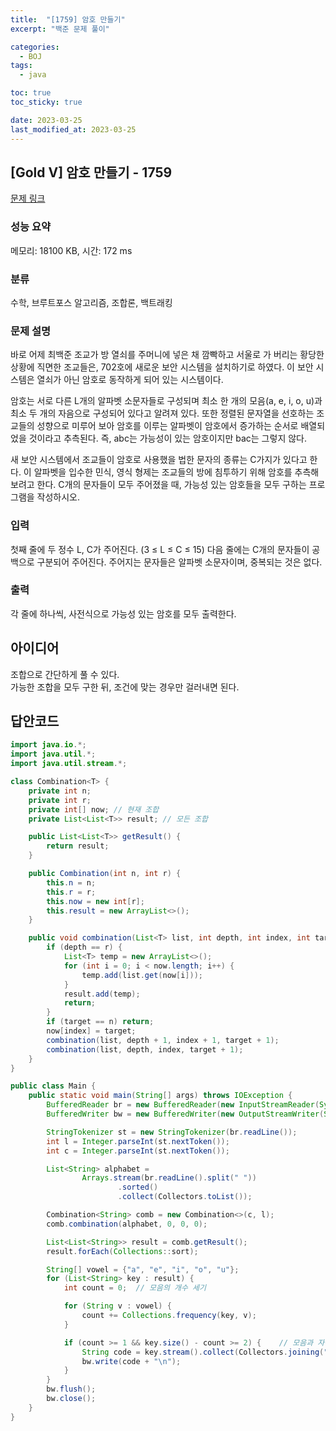 ```yaml
---
title:  "[1759] 암호 만들기"
excerpt: "백준 문제 풀이"

categories:
  - BOJ
tags:
  - java

toc: true
toc_sticky: true

date: 2023-03-25
last_modified_at: 2023-03-25
---
```

## [Gold V] 암호 만들기 - 1759 

[문제 링크](https://www.acmicpc.net/problem/1759) 

### 성능 요약

메모리: 18100 KB, 시간: 172 ms

### 분류

수학, 브루트포스 알고리즘, 조합론, 백트래킹

### 문제 설명

<p>바로 어제 최백준 조교가 방 열쇠를 주머니에 넣은 채 깜빡하고 서울로 가 버리는 황당한 상황에 직면한 조교들은, 702호에 새로운 보안 시스템을 설치하기로 하였다. 이 보안 시스템은 열쇠가 아닌 암호로 동작하게 되어 있는 시스템이다.</p>

<p>암호는 서로 다른 L개의 알파벳 소문자들로 구성되며 최소 한 개의 모음(a, e, i, o, u)과 최소 두 개의 자음으로 구성되어 있다고 알려져 있다. 또한 정렬된 문자열을 선호하는 조교들의 성향으로 미루어 보아 암호를 이루는 알파벳이 암호에서 증가하는 순서로 배열되었을 것이라고 추측된다. 즉, abc는 가능성이 있는 암호이지만 bac는 그렇지 않다.</p>

<p>새 보안 시스템에서 조교들이 암호로 사용했을 법한 문자의 종류는 C가지가 있다고 한다. 이 알파벳을 입수한 민식, 영식 형제는 조교들의 방에 침투하기 위해 암호를 추측해 보려고 한다. C개의 문자들이 모두 주어졌을 때, 가능성 있는 암호들을 모두 구하는 프로그램을 작성하시오.</p>

### 입력 

 <p>첫째 줄에 두 정수 L, C가 주어진다. (3 ≤ L ≤ C ≤ 15) 다음 줄에는 C개의 문자들이 공백으로 구분되어 주어진다. 주어지는 문자들은 알파벳 소문자이며, 중복되는 것은 없다.</p>

### 출력 

 <p>각 줄에 하나씩, 사전식으로 가능성 있는 암호를 모두 출력한다.</p>


## 아이디어
조합으로 간단하게 풀 수 있다.  
가능한 조합을 모두 구한 뒤, 조건에 맞는 경우만 걸러내면 된다.  


## 답안코드
```java
import java.io.*;
import java.util.*;
import java.util.stream.*;

class Combination<T> {
    private int n;
    private int r;
    private int[] now; // 현재 조합
    private List<List<T>> result; // 모든 조합

    public List<List<T>> getResult() {
        return result;
    }

    public Combination(int n, int r) {
        this.n = n;
        this.r = r;
        this.now = new int[r];
        this.result = new ArrayList<>();
    }

    public void combination(List<T> list, int depth, int index, int target) {
        if (depth == r) {
            List<T> temp = new ArrayList<>();
            for (int i = 0; i < now.length; i++) {
                temp.add(list.get(now[i]));
            }
            result.add(temp);
            return;
        }
        if (target == n) return;
        now[index] = target;
        combination(list, depth + 1, index + 1, target + 1);
        combination(list, depth, index, target + 1);
    }
}

public class Main {
    public static void main(String[] args) throws IOException {
        BufferedReader br = new BufferedReader(new InputStreamReader(System.in));
        BufferedWriter bw = new BufferedWriter(new OutputStreamWriter(System.out));

        StringTokenizer st = new StringTokenizer(br.readLine());
        int l = Integer.parseInt(st.nextToken());
        int c = Integer.parseInt(st.nextToken());

        List<String> alphabet =
                Arrays.stream(br.readLine().split(" "))
                        .sorted()
                        .collect(Collectors.toList());

        Combination<String> comb = new Combination<>(c, l);
        comb.combination(alphabet, 0, 0, 0);

        List<List<String>> result = comb.getResult();
        result.forEach(Collections::sort);

        String[] vowel = {"a", "e", "i", "o", "u"};
        for (List<String> key : result) {
            int count = 0;  // 모음의 개수 세기

            for (String v : vowel) {
                count += Collections.frequency(key, v);
            }

            if (count >= 1 && key.size() - count >= 2) {    // 모음과 자음의 갯수가 조건을 만족하는 경우에만
                String code = key.stream().collect(Collectors.joining(""));
                bw.write(code + "\n");
            }
        }
        bw.flush();
        bw.close();
    }
}
```